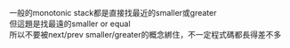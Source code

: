 一般的monotonic stack都是直接找最近的smaller或greater  
但這題是找最遠的smaller or equal  
所以不要被next/prev smaller/greater的概念綁住，不一定程式碼都長得差不多